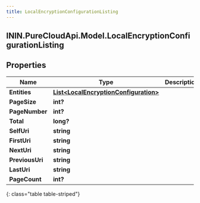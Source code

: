 ```yaml
---
title: LocalEncryptionConfigurationListing
---
```

## ININ.PureCloudApi.Model.LocalEncryptionConfigurationListing

## Properties

|Name | Type | Description | Notes|
|------------ | ------------- | ------------- | -------------|
| **Entities** | [**List&lt;LocalEncryptionConfiguration&gt;**](LocalEncryptionConfiguration.html) |  | [optional] |
| **PageSize** | **int?** |  | [optional] |
| **PageNumber** | **int?** |  | [optional] |
| **Total** | **long?** |  | [optional] |
| **SelfUri** | **string** |  | [optional] |
| **FirstUri** | **string** |  | [optional] |
| **NextUri** | **string** |  | [optional] |
| **PreviousUri** | **string** |  | [optional] |
| **LastUri** | **string** |  | [optional] |
| **PageCount** | **int?** |  | [optional] |
{: class="table table-striped"}


